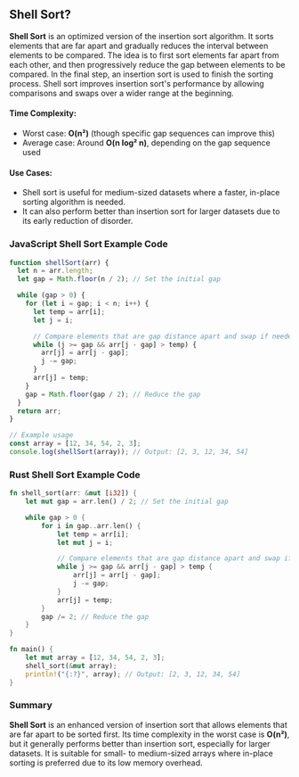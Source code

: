 ## Shell Sort?

**Shell Sort** is an optimized version of the insertion sort algorithm. It sorts elements that are far apart and gradually reduces the interval between elements to be compared. The idea is to first sort elements far apart from each other, and then progressively reduce the gap between elements to be compared. In the final step, an insertion sort is used to finish the sorting process. Shell sort improves insertion sort's performance by allowing comparisons and swaps over a wider range at the beginning.

#### **Time Complexity**:

- Worst case: **O(n²)** (though specific gap sequences can improve this)
- Average case: Around **O(n log² n)**, depending on the gap sequence used

#### **Use Cases**:

- Shell sort is useful for medium-sized datasets where a faster, in-place sorting algorithm is needed.
- It can also perform better than insertion sort for larger datasets due to its early reduction of disorder.

### **JavaScript Shell Sort Example Code**

```javascript
function shellSort(arr) {
  let n = arr.length;
  let gap = Math.floor(n / 2); // Set the initial gap

  while (gap > 0) {
    for (let i = gap; i < n; i++) {
      let temp = arr[i];
      let j = i;

      // Compare elements that are gap distance apart and swap if needed
      while (j >= gap && arr[j - gap] > temp) {
        arr[j] = arr[j - gap];
        j -= gap;
      }
      arr[j] = temp;
    }
    gap = Math.floor(gap / 2); // Reduce the gap
  }
  return arr;
}

// Example usage
const array = [12, 34, 54, 2, 3];
console.log(shellSort(array)); // Output: [2, 3, 12, 34, 54]
```

### **Rust Shell Sort Example Code**

```rust
fn shell_sort(arr: &mut [i32]) {
    let mut gap = arr.len() / 2; // Set the initial gap

    while gap > 0 {
        for i in gap..arr.len() {
            let temp = arr[i];
            let mut j = i;

            // Compare elements that are gap distance apart and swap if needed
            while j >= gap && arr[j - gap] > temp {
                arr[j] = arr[j - gap];
                j -= gap;
            }
            arr[j] = temp;
        }
        gap /= 2; // Reduce the gap
    }
}

fn main() {
    let mut array = [12, 34, 54, 2, 3];
    shell_sort(&mut array);
    println!("{:?}", array); // Output: [2, 3, 12, 34, 54]
}
```

### Summary

**Shell Sort** is an enhanced version of insertion sort that allows elements that are far apart to be sorted first. Its time complexity in the worst case is **O(n²)**, but it generally performs better than insertion sort, especially for larger datasets. It is suitable for small- to medium-sized arrays where in-place sorting is preferred due to its low memory overhead.

